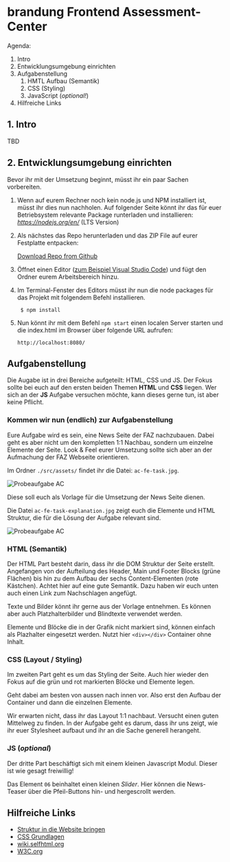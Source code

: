 # brandung Frontend Assessment-Center 

Agenda:
1. Intro
2. Entwicklungsumgebung einrichten
3. Aufgabenstellung
   1. HMTL Aufbau (Semantik)
   2. CSS (Styling)
   3. JavaScript (*optional!*)
4. Hilfreiche Links


## 1. Intro
TBD

## 2. Entwicklungsumgebung einrichten
Bevor ihr mit der Umsetzung beginnt, müsst ihr ein paar Sachen vorbereiten.

1. Wenn auf eurem Rechner noch kein node.js und NPM installiert ist, müsst ihr dies nun nachholen. Auf folgender Seite könnt ihr das für euer Betriebsystem relevante Package runterladen und installieren: *https://nodejs.org/en/* (LTS Version)
   
2. Als nächstes das Repo herunterladen und das ZIP File auf eurer Festplatte entpacken:

   [Download Repo from Github](https://github.com/brandung/)
   
3. Öffnet einen Editor ([zum Beispiel Visual Studio Code](https://visualstudio.microsoft.com/de/)) und fügt den Ordner eurem Arbeitsbereich hinzu.
4. Im Terminal-Fenster des Editors müsst ihr nun die node packages für das Projekt mit folgendem Befehl installieren. 
   ```
    $ npm install
    ```

5. Nun könnt ihr mit dem Befehl `npm start` einen localen Server starten und die index.html im Browser über folgende URL aufrufen:
   ```
   http://localhost:8080/
   ```

## Aufgabenstellung
Die Augabe ist in drei Bereiche aufgeteilt: HTML, CSS und JS. Der Fokus sollte bei euch auf den ersten beiden Themen **HTML** und **CSS** liegen. Wer sich an der **JS** Aufgabe versuchen möchte, kann dieses gerne tun, ist aber keine Pflicht.

### Kommen wir nun (endlich) zur Aufgabenstellung
Eure Aufgabe wird es sein, eine News Seite der FAZ nachzubauen. Dabei geht es aber nicht um den kompletten 1:1 Nachbau, sondern um einzelne Elemente der Seite. Look & Feel eurer Umsetzung sollte sich aber an der Aufmachung der FAZ Webseite orientieren.

Im Ordner `./src/assets/` findet ihr die Datei: `ac-fe-task.jpg`.

![Probeaufgabe AC](./src/assets/ac-fe-task_small.jpg "Probeaufgabe AC")

Diese soll euch als Vorlage für die Umsetzung der News Seite dienen. 

Die Datei `ac-fe-task-explanation.jpg` zeigt euch die Elemente und HTML Struktur, die für die Lösung der Aufgabe relevant sind.

![Probeaufgabe AC](./src/assets/ac-fe-task-explanation_small.jpg "Probeaufgabe AC")


### HTML (Semantik)
Der HTML Part besteht darin, dass ihr die DOM Struktur der Seite erstellt. Angefangen von der Aufteilung des Header, Main und Footer Blocks (grüne Flächen) bis hin zu dem Aufbau der sechs Content-Elementen (rote Kästchen). Achtet hier auf eine gute Semantik. Dazu haben wir euch unten auch einen Link zum Nachschlagen angefügt.

Texte und Bilder könnt ihr gerne aus der Vorlage entnehmen. Es können aber auch Platzhalterbilder und Blindtexte verwendet werden.

Elemente und Blöcke die in der Grafik nicht markiert sind, können einfach als Plazhalter eingesetzt werden. Nutzt hier `<div></div>` Container ohne Inhalt.

### CSS (Layout / Styling)
Im zweiten Part geht es um das Styling der Seite. Auch hier wieder den Fokus auf die grün und rot markierten Blöcke und Elemente legen. 

Geht dabei am besten von aussen nach innen vor. Also erst den Aufbau der Container und dann die einzelnen Elemente. 

Wir erwarten nicht, dass ihr das Layout 1:1 nachbaut. Versucht einen guten Mittelweg zu finden. In der Aufgabe geht es darum, dass ihr uns zeigt, wie ihr euer Stylesheet aufbaut und ihr an die Sache generell herangeht.

### JS (*optional*)
Der dritte Part beschäftigt sich mit einem kleinen Javascript Modul. Dieser ist wie gesagt freiwillig!

Das Element `06` beinhaltet einen kleinen *Slider*. Hier können die News-Teaser über die Pfeil-Buttons hin- und hergescrollt werden.

## Hilfreiche Links
- [Struktur in die Website bringen](https://developer.mozilla.org/de/docs/Learn/HTML/Einf%C3%BChrung_in_HTML/Document_and_website_structure#aktives_lernen_den_code_aus_dem_beispiel_verstehen)
- [CSS Grundlagen](https://developer.mozilla.org/de/docs/Learn/Getting_started_with_the_web/CSS_basics)
- [wiki.selfhtml.org](https://wiki.selfhtml.org/wiki/Startseite)
- [W3C.org](https://www.w3.org/)
